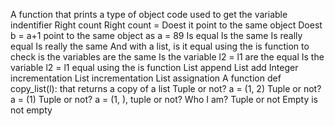 A function that prints a type of object
code used to get the variable indentifier
Right count
Right count =
Doest it point to the same object
Doest b = a+1 point to the same object as a = 89
Is equal
Is the same
Is really equal
Is really the same
And with a list, is it equal
using the is function to check is the variables are the same
Is the variable l2 = l1 are the equal
Is the variable l2 = l1 equal using the is function
List append
List add
Integer incrementation
List incrementation
List assignation
A function def copy_list(l): that returns a copy of a list
Tuple or not?
a = (1, 2) Tuple or not?
a = (1) Tuple or not?
a = (1, ), tuple or not?
Who I am?
Tuple or not
Empty is not empty
